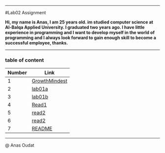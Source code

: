   ----------------
  
#Lab02 Assignment

**Hi, my name is Anas, I am 25 years old. im studied computer science at Al-Balqa Applied University. I graduated two years ago. I have little experience in programming and I want to develop myself in the world of programming and I always look forward to gain enough skill to become a successful employee, thanks.**

  ----------------

  ### table of content

Number  | Link
------------- | -------------
|1| [GrowthMindest](https://anasahmad96.github.io/Reading-notes/GrowthMindest) |
|2| [lab01a](https://anasahmad96.github.io/Reading-notes/lab01a) |
|3| [lab01b](https://anasahmad96.github.io/Reading-notes/lab01b) |
|4| [Read1](https://anasahmad96.github.io/Reading-notes/Read1) |
|5| [read2](https://anasahmad96.github.io/Reading-notes/read2) |
|6| [read2](https://anasahmad96.github.io/Reading-notes/read03) |	
|7| [README](https://anasahmad96.github.io/Reading-notes/)|

  ----------------
  @ Anas Oudat
